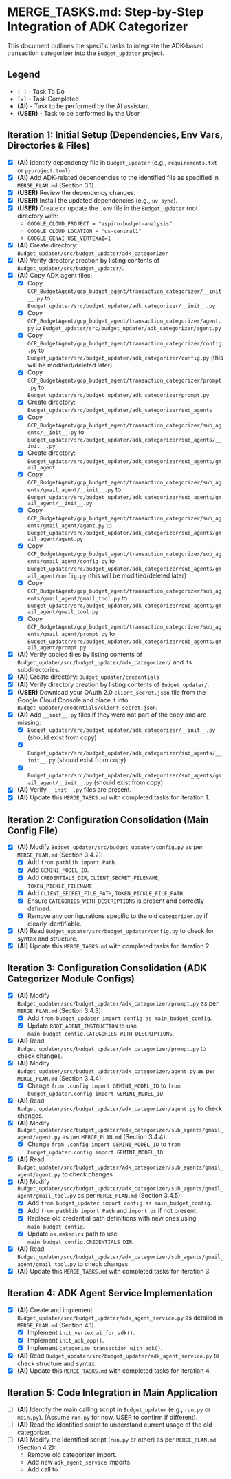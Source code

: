 # MERGE_TASKS.md: Step-by-Step Integration of ADK Categorizer

This document outlines the specific tasks to integrate the ADK-based transaction categorizer into the `Budget_updater` project.

## Legend
*   `[ ]` - Task To Do
*   `[x]` - Task Completed
*   **(AI)** - Task to be performed by the AI assistant
*   **(USER)** - Task to be performed by the User

## Iteration 1: Initial Setup (Dependencies, Env Vars, Directories & Files)

*   [x] **(AI)** Identify dependency file in `Budget_updater` (e.g., `requirements.txt` or `pyproject.toml`).
*   [x] **(AI)** Add ADK-related dependencies to the identified file as specified in `MERGE_PLAN.md` (Section 3.1).
*   [x] **(USER)** Review the dependency changes.
*   [x] **(USER)** Install the updated dependencies (e.g., `uv sync`).
*   [x] **(USER)** Create or update the `.env` file in the `Budget_updater` root directory with:
    *   `GOOGLE_CLOUD_PROJECT = "aspiro-budget-analysis"`
    *   `GOOGLE_CLOUD_LOCATION = "us-central1"`
    *   `GOOGLE_GENAI_USE_VERTEXAI=1`
*   [x] **(AI)** Create directory: `Budget_updater/src/budget_updater/adk_categorizer`
*   [x] **(AI)** Verify directory creation by listing contents of `Budget_updater/src/budget_updater/`.
*   [x] **(AI)** Copy ADK agent files:
    *   [x] Copy `GCP_BudgetAgent/gcp_budget_agent/transaction_categorizer/__init__.py` to `Budget_updater/src/budget_updater/adk_categorizer/__init__.py`
    *   [x] Copy `GCP_BudgetAgent/gcp_budget_agent/transaction_categorizer/agent.py` to `Budget_updater/src/budget_updater/adk_categorizer/agent.py`
    *   [x] Copy `GCP_BudgetAgent/gcp_budget_agent/transaction_categorizer/config.py` to `Budget_updater/src/budget_updater/adk_categorizer/config.py` (this will be modified/deleted later)
    *   [x] Copy `GCP_BudgetAgent/gcp_budget_agent/transaction_categorizer/prompt.py` to `Budget_updater/src/budget_updater/adk_categorizer/prompt.py`
    *   [x] Create directory: `Budget_updater/src/budget_updater/adk_categorizer/sub_agents`
    *   [x] Copy `GCP_BudgetAgent/gcp_budget_agent/transaction_categorizer/sub_agents/__init__.py` to `Budget_updater/src/budget_updater/adk_categorizer/sub_agents/__init__.py`
    *   [x] Create directory: `Budget_updater/src/budget_updater/adk_categorizer/sub_agents/gmail_agent`
    *   [x] Copy `GCP_BudgetAgent/gcp_budget_agent/transaction_categorizer/sub_agents/gmail_agent/__init__.py` to `Budget_updater/src/budget_updater/adk_categorizer/sub_agents/gmail_agent/__init__.py`
    *   [x] Copy `GCP_BudgetAgent/gcp_budget_agent/transaction_categorizer/sub_agents/gmail_agent/agent.py` to `Budget_updater/src/budget_updater/adk_categorizer/sub_agents/gmail_agent/agent.py`
    *   [x] Copy `GCP_BudgetAgent/gcp_budget_agent/transaction_categorizer/sub_agents/gmail_agent/config.py` to `Budget_updater/src/budget_updater/adk_categorizer/sub_agents/gmail_agent/config.py` (this will be modified/deleted later)
    *   [x] Copy `GCP_BudgetAgent/gcp_budget_agent/transaction_categorizer/sub_agents/gmail_agent/gmail_tool.py` to `Budget_updater/src/budget_updater/adk_categorizer/sub_agents/gmail_agent/gmail_tool.py`
    *   [x] Copy `GCP_BudgetAgent/gcp_budget_agent/transaction_categorizer/sub_agents/gmail_agent/prompt.py` to `Budget_updater/src/budget_updater/adk_categorizer/sub_agents/gmail_agent/prompt.py`
*   [x] **(AI)** Verify copied files by listing contents of `Budget_updater/src/budget_updater/adk_categorizer/` and its subdirectories.
*   [x] **(AI)** Create directory: `Budget_updater/credentials`
*   [x] **(AI)** Verify directory creation by listing contents of `Budget_updater/`.
*   [x] **(USER)** Download your OAuth 2.0 `client_secret.json` file from the Google Cloud Console and place it into `Budget_updater/credentials/client_secret.json`.
*   [x] **(AI)** Add `__init__.py` files if they were not part of the copy and are missing:
    *   [x] `Budget_updater/src/budget_updater/adk_categorizer/__init__.py` (should exist from copy)
    *   [x] `Budget_updater/src/budget_updater/adk_categorizer/sub_agents/__init__.py` (should exist from copy)
    *   [x] `Budget_updater/src/budget_updater/adk_categorizer/sub_agents/gmail_agent/__init__.py` (should exist from copy)
*   [x] **(AI)** Verify `__init__.py` files are present.
*   [x] **(AI)** Update this `MERGE_TASKS.md` with completed tasks for Iteration 1.

## Iteration 2: Configuration Consolidation (Main Config File)

*   [x] **(AI)** Modify `Budget_updater/src/budget_updater/config.py` as per `MERGE_PLAN.md` (Section 3.4.2):
    *   [x] Add `from pathlib import Path`.
    *   [x] Add `GEMINI_MODEL_ID`.
    *   [x] Add `CREDENTIALS_DIR`, `CLIENT_SECRET_FILENAME`, `TOKEN_PICKLE_FILENAME`.
    *   [x] Add `CLIENT_SECRET_FILE_PATH`, `TOKEN_PICKLE_FILE_PATH`.
    *   [x] Ensure `CATEGORIES_WITH_DESCRIPTIONS` is present and correctly defined.
    *   [x] Remove any configurations specific to the old `categorizer.py` if clearly identifiable.
*   [x] **(AI)** Read `Budget_updater/src/budget_updater/config.py` to check for syntax and structure.
*   [x] **(AI)** Update this `MERGE_TASKS.md` with completed tasks for Iteration 2.

## Iteration 3: Configuration Consolidation (ADK Categorizer Module Configs)

*   [x] **(AI)** Modify `Budget_updater/src/budget_updater/adk_categorizer/prompt.py` as per `MERGE_PLAN.md` (Section 3.4.3):
    *   [x] Add `from budget_updater import config as main_budget_config`.
    *   [x] Update `ROOT_AGENT_INSTRUCTION` to use `main_budget_config.CATEGORIES_WITH_DESCRIPTIONS`.
*   [x] **(AI)** Read `Budget_updater/src/budget_updater/adk_categorizer/prompt.py` to check changes.
*   [x] **(AI)** Modify `Budget_updater/src/budget_updater/adk_categorizer/agent.py` as per `MERGE_PLAN.md` (Section 3.4.4):
    *   [x] Change `from .config import GEMINI_MODEL_ID` to `from budget_updater.config import GEMINI_MODEL_ID`.
*   [x] **(AI)** Read `Budget_updater/src/budget_updater/adk_categorizer/agent.py` to check changes.
*   [x] **(AI)** Modify `Budget_updater/src/budget_updater/adk_categorizer/sub_agents/gmail_agent/agent.py` as per `MERGE_PLAN.md` (Section 3.4.4):
    *   [x] Change `from .config import GEMINI_MODEL_ID` to `from budget_updater.config import GEMINI_MODEL_ID`.
*   [x] **(AI)** Read `Budget_updater/src/budget_updater/adk_categorizer/sub_agents/gmail_agent/agent.py` to check changes.
*   [x] **(AI)** Modify `Budget_updater/src/budget_updater/adk_categorizer/sub_agents/gmail_agent/gmail_tool.py` as per `MERGE_PLAN.md` (Section 3.4.5):
    *   [x] Add `from budget_updater import config as main_budget_config`.
    *   [x] Add `from pathlib import Path` and `import os` if not present.
    *   [x] Replace old credential path definitions with new ones using `main_budget_config`.
    *   [x] Update `os.makedirs` path to use `main_budget_config.CREDENTIALS_DIR`.
*   [x] **(AI)** Read `Budget_updater/src/budget_updater/adk_categorizer/sub_agents/gmail_agent/gmail_tool.py` to check changes.
*   [x] **(AI)** Update this `MERGE_TASKS.md` with completed tasks for Iteration 3.

## Iteration 4: ADK Agent Service Implementation

*   [x] **(AI)** Create and implement `Budget_updater/src/budget_updater/adk_agent_service.py` as detailed in `MERGE_PLAN.md` (Section 4.1).
    *   [x] Implement `init_vertex_ai_for_adk()`.
    *   [x] Implement `init_adk_app()`.
    *   [x] Implement `categorize_transaction_with_adk()`.
*   [x] **(AI)** Read `Budget_updater/src/budget_updater/adk_agent_service.py` to check structure and syntax.
*   [x] **(AI)** Update this `MERGE_TASKS.md` with completed tasks for Iteration 4.

## Iteration 5: Code Integration in Main Application

*   [ ] **(AI)** Identify the main calling script in `Budget_updater` (e.g., `run.py` or `main.py`). (Assume `run.py` for now, USER to confirm if different).
*   [ ] **(AI)** Read the identified script to understand current usage of the old categorizer.
*   [ ] **(AI)** Modify the identified script (`run.py` or other) as per `MERGE_PLAN.md` (Section 4.2):
    *   Remove old categorizer import.
    *   Add new `adk_agent_service` imports.
    *   Add call to `